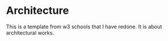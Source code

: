 # Architecture
This is a template from w3 schools that I have redone. It is about architectural works.
